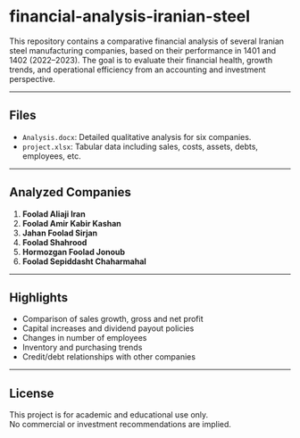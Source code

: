 # financial-analysis-iranian-steel

This repository contains a comparative financial analysis of several Iranian steel manufacturing companies, based on their performance in 1401 and 1402 (2022–2023). The goal is to evaluate their financial health, growth trends, and operational efficiency from an accounting and investment perspective.

---

## Files

- `Analysis.docx`: Detailed qualitative analysis for six companies.
- `project.xlsx`: Tabular data including sales, costs, assets, debts, employees, etc.

---

## Analyzed Companies

1. **Foolad Aliaji Iran**  
2. **Foolad Amir Kabir Kashan**  
3. **Jahan Foolad Sirjan**  
4. **Foolad Shahrood**  
5. **Hormozgan Foolad Jonoub**  
6. **Foolad Sepiddasht Chaharmahal**

---

## Highlights

- Comparison of sales growth, gross and net profit
- Capital increases and dividend payout policies
- Changes in number of employees
- Inventory and purchasing trends
- Credit/debt relationships with other companies

---

## License

This project is for academic and educational use only.  
No commercial or investment recommendations are implied.
